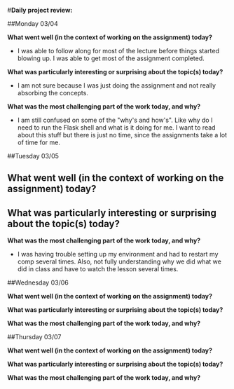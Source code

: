 #**Daily project review:**

##Monday 03/04

**What went well (in the context of working on the assignment) today?**
- I was able to follow along for most of the lecture before things started blowing up. I was able to get
most of the assignment completed.

**What was particularly interesting or surprising about the topic(s) today?**
- I am not sure because I was just doing the assignment and not really absorbing the concepts.


**What was the most challenging part of the work today, and why?**
- I am still confused on some of the "why's and how's". Like why do I need to run the Flask shell and what is it doing for me.
I want to read about this stuff but there is just no time, since the assignments take a lot of time for me.


##Tuesday 03/05

**What went well (in the context of working on the assignment) today?**
-

**What was particularly interesting or surprising about the topic(s) today?**
-

**What was the most challenging part of the work today, and why?**
- I was having trouble setting up my environment and had to restart my comp several times.
Also, not fully understanding why we did what we did in class and have to watch the lesson several times.


##Wednesday 03/06

**What went well (in the context of working on the assignment) today?**

**What was particularly interesting or surprising about the topic(s) today?**

**What was the most challenging part of the work today, and why?**

##Thursday 03/07

**What went well (in the context of working on the assignment) today?**

**What was particularly interesting or surprising about the topic(s) today?**

**What was the most challenging part of the work today, and why?**

